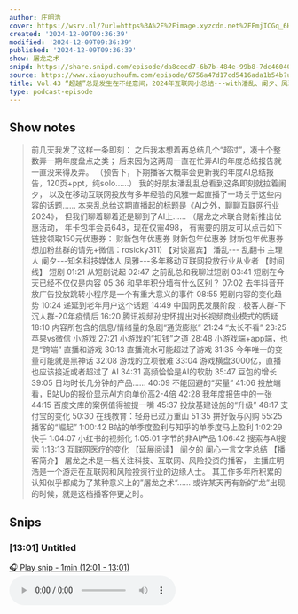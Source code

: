 ```yaml
---
author: 庄明浩
cover: https://wsrv.nl/?url=https%3A%2F%2Fimage.xyzcdn.net%2FFmjICGq_6HGf-_e1Rh11N-hjoWNI.png&w=200&h=200
created: '2024-12-09T09:36:39'
modified: '2024-12-09T09:36:39'
published: '2024-12-09T09:36:39'
show: 屠龙之术
snipd: https://share.snipd.com/episode/da8cecd7-6b7b-484e-99b8-7dc460407a94
source: https://www.xiaoyuzhoufm.com/episode/6756a47d17cd5416ada1b54b?utm_source=rss
title: Vol.43 “超越”总是发生在不经意间，2024年互联网小总结---with潘乱、阑夕、凤雅
type: podcast-episode
---
```



## Show notes
> 前几天我发了这样一条即刻：
> 之后我本想着再总结几个“超过”，凑十个整数弄一期年度盘点之类；
> 后来因为这两周一直在忙弄AI的年度总结报告就一直没来得及弄。
> （预告下，下期播客大概率会更新我的年度AI总结报告，120页+ppt，纯solo……）
> 我的好朋友潘乱乱总看到这条即刻就拉着阑夕，
> 以及在移动互联网投放有多年经验的凤雅一起直播了一场关于这些内容的话题……
> 本来乱总给这期直播起的标题是《AI之外，聊聊互联网行业2024》，
> 但我们聊着聊着还是聊到了AI上……
> （屠龙之术联合财新推出优惠活动， 
> 年卡包年会员648，现在仅需498， 
> 有需要的朋友可以点击如下链接领取150元优惠券： 
> 财新包年优惠券 
> 财新包年优惠券 
> 财新包年优惠券 
> 想加粉丝群的请先+微信：rosicky311) 
> 【对谈嘉宾】 
> 潘乱--- 乱翻书 主理人
> 阑夕---知名科技媒体人
> 凤雅---多年移动互联网投放行业从业者
> 【时间线】 
> 短剧 
> 01:21 从短剧说起
> 02:47 之前乱总和我聊过短剧
> 03:41 短剧在今天已经不仅仅是内容
> 05:36 和早年积分墙有什么区别？
> 07:02 去年抖音开放广告投放跳转小程序是一个有重大意义的事件
> 08:55 短剧内容的变化趋势
> 10:24 递延到老年用户这个话题
> 14:49 中国网民发展阶段：极客人群-下沉人群-20年疫情后
> 16:20 腾讯视频孙忠怀提出对长视频商业模式的质疑
> 18:10 内容所包含的信息/情绪量的急剧“通货膨胀”
> 21:24 “太长不看”
> 23:25 苹果vs微信
> 小游戏 
> 27:21 小游戏的“扣钱”之道
> 28:48 小游戏端+app端，也是“跨端”
> 直播和游戏 
> 30:13 直播流水可能超过了游戏
> 31:35 今年唯一的变量可能就是黑神话
> 32:08 游戏的立项很难
> 33:04 游戏横盘3000亿，直播也应该接近或者超过了
> AI 
> 34:31 高频恰恰是AI的软肋
> 35:47 豆包的增长
> 39:05 日均时长几分钟的产品……
> 40:09 不能回避的“买量”
> 41:06 投放端看，B站Up的报价显示AI方向单价高2-4倍
> 42:28 我年度报告中的一张
> 44:15 百度文库的案例值得被提一嘴
> 45:37 投放基建设施的“升级”
> 48:17 支付宝的变化
> 50:30 在线教育：轻舟已过万重山
> 51:35 拼好饭与闪购
> 55:25 播客的“崛起”
> 1:00:42 B站的单季度盈利与知乎的单季度马上盈利
> 1:02:29 快手
> 1:04:07 小红书的视频化
> 1:05:01 字节的非AI产品
> 1:06:42 搜索与AI搜索
> 1:13:13 互联网医疗的变化
> 【延展阅读】 
> 阑夕的
> 阑心一言文字总结 
> 【播客简介】 
> 屠龙之术是一档关注科技、互联网、风险投资的播客，
> 主播庄明浩是一个游走在互联网和风险投资行业的边缘人士。
> 其工作多年所积累的认知似乎都成为了某种意义上的”屠龙之术“……
> 或许某天再有新的“龙”出现的时候，就是这档播客停更之时。

## Snips
### [13:01] Untitled
[🎧 Play snip - 1min️ (12:01 - 13:01)](https://share.snipd.com/snip/ff381654-10f9-4f9b-a5e0-c781adb91dc6)
<audio controls> <source src="https://dts-api.xiaoyuzhoufm.com/track/6507bc165c88d2412626b401/6756a47d17cd5416ada1b54b/media.xyzcdn.net/lqfmrBqLXgMYe_9KiMaIuACZYai4.m4a#t=12:01,13:01"> </audio>
